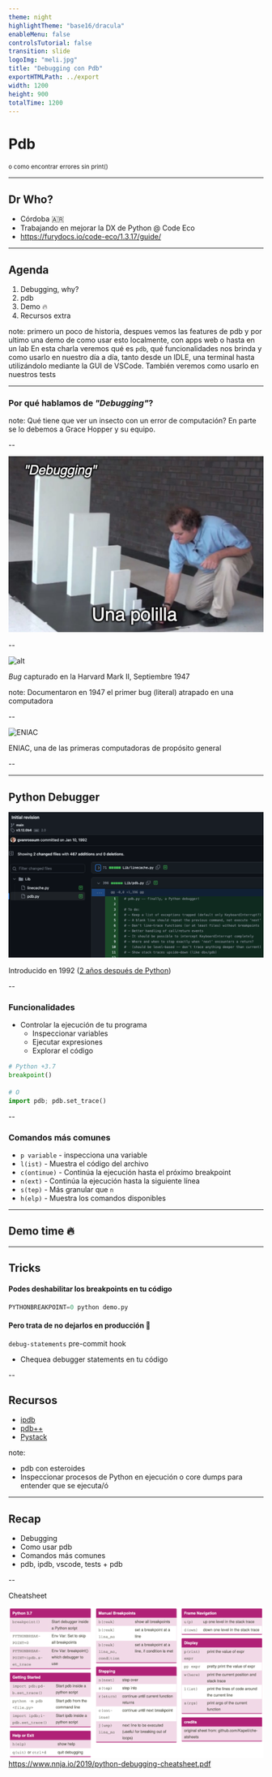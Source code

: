 ```yaml
---
theme: night
highlightTheme: "base16/dracula"
enableMenu: false
controlsTutorial: false
transition: slide
logoImg: "meli.jpg"
title: "Debugging con Pdb"
exportHTMLPath: ../export
width: 1200
height: 900
totalTime: 1200
---
```


# Pdb

<small>o como encontrar errores sin print()</small>

---

<!-- .slide: data-timing=60 -->

## Dr Who?

-   Córdoba 🇦🇷
-   Trabajando en mejorar la DX de Python @ Code Eco
-   https://furydocs.io/code-eco/1.3.17/guide/

---

<!-- .slide: data-timing=45 -->

## Agenda

1. Debugging, why?
1. pdb
1. Demo 🔥
1. Recursos extra

note: primero un poco de historia,
despues vemos las features de pdb y
por ultimo una demo de como usar esto localmente, con apps web o hasta en un lab
En esta charla veremos qué es `pdb`, qué funcionalidades nos brinda y como usarlo en nuestro día a día, tanto desde
un IDLE, una terminal hasta utilizándolo mediante la GUI de VSCode. También veremos como usarlo en nuestros tests

---

### Por qué hablamos de _"Debugging"_?

note: Qué tiene que ver un insecto con un error de computación?
En parte se lo debemos a Grace Hopper y su equipo.

--

![Domino meme](domino.png)

--

![alt](https://upload.wikimedia.org/wikipedia/commons/thumb/f/ff/First_Computer_Bug%2C_1945.jpg/971px-First_Computer_Bug%2C_1945.jpg)

_Bug_ capturado en la Harvard Mark II, Septiembre 1947

note: Documentaron en 1947 el primer bug (literal) atrapado en una computadora

--

![ENIAC](https://upload.wikimedia.org/wikipedia/commons/thumb/4/4e/Eniac.jpg/1005px-Eniac.jpg)

ENIAC, una de las primeras computadoras de propósito general

--

<!-- .slide: data-background-iframe="https://www.youtube.com/embed/tpIctyqH29Q" -->

---

## Python Debugger

![PDB birth](pdb.png)

Introducido en 1992 ([2 años después de Python](https://github.com/python/cpython/commit/921c82401b6053ae7dacad5ef9a4bd02bdf8dbf1#diff-98d47941a1bfadcfdfe02973122c83be2940ca6f3b1c32ca8898e7f594d2669d))

--

### Funcionalidades

-   Controlar la ejecución de tu programa
    -   Inspeccionar variables
    -   Ejecutar expresiones
    -   Explorar el código

```python
# Python +3.7
breakpoint()

# O
import pdb; pdb.set_trace()
```

--

### Comandos más comunes

-   `p variable` - inspecciona una variable
-   `l(ist)` - Muestra el código del archivo
-   `c(ontinue)` - Continúa la ejecución hasta el próximo breakpoint
-   `n(ext)` - Continúa la ejecución hasta la siguiente línea
-   `s(tep)` - Más granular que `n`
-   `h(elp)` - Muestra los comandos disponibles

---

## Demo time 🔥

---

## Tricks

#### Podes deshabilitar los breakpoints en tu código

```python
PYTHONBREAKPOINT=0 python demo.py
```

#### Pero trata de no dejarlos en producción 🚧

`debug-statements` pre-commit hook

-   Chequea debugger statements en tu código

--

## Recursos

-   [ipdb](https://github.com/gotcha/ipdb)
-   [pdb++](https://github.com/pdbpp/pdbpp)
-   [Pystack](https://github.com/bloomberg/pystack)

note:

-   pdb con esteroides
-   Inspeccionar procesos de Python en ejecución o core dumps para entender que se ejecuta/ó

---

## Recap

-   Debugging
-   Como usar pdb
-   Comandos más comunes
-   pdb, ipdb, vscode, tests + pdb

--

Cheatsheet

![PDB cheatsheet](cheatsheet.png)
https://www.nnja.io/2019/python-debugging-cheatsheet.pdf
